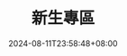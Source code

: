 ---
weight: 20
title: "新生專區"
description: ""
icon: "group"
date: "2024-08-11T23:58:48+08:00"
lastmod: "2024-08-11T23:58:48+08:00"
draft: true
toc: true
---